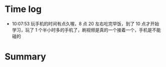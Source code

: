 # Time log

- 10:07:53 玩手机的时间有点久喔，8 点 20 左右吃完早饭，到了 10 点才开始学习，玩了 1 个半小时多的手机了，刷视频是真的一个接着一个，手机是不能碰的

# Summary
